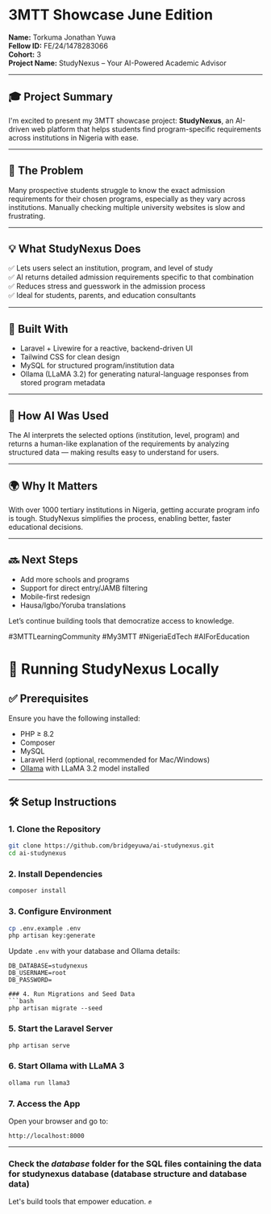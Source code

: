 
# 3MTT Showcase June Edition

**Name:** Torkuma Jonathan Yuwa  
**Fellow ID:** FE/24/1478283066  
**Cohort:** 3  
**Project Name:** StudyNexus – Your AI-Powered Academic Advisor

---

## 🎓 Project Summary

I'm excited to present my 3MTT showcase project: **StudyNexus**, an AI-driven web platform that helps students find program-specific requirements across institutions in Nigeria with ease.

---

## 🧩 The Problem

Many prospective students struggle to know the exact admission requirements for their chosen programs, especially as they vary across institutions. Manually checking multiple university websites is slow and frustrating.

---

## 💡 What StudyNexus Does

✅ Lets users select an institution, program, and level of study  
✅ AI returns detailed admission requirements specific to that combination  
✅ Reduces stress and guesswork in the admission process  
✅ Ideal for students, parents, and education consultants  

---

## 🔧 Built With

- Laravel + Livewire for a reactive, backend-driven UI  
- Tailwind CSS for clean design  
- MySQL for structured program/institution data  
- Ollama (LLaMA 3.2) for generating natural-language responses from stored program metadata  

---

## 🧠 How AI Was Used

The AI interprets the selected options (institution, level, program) and returns a human-like explanation of the requirements by analyzing structured data — making results easy to understand for users.

---

## 🌍 Why It Matters

With over 1000 tertiary institutions in Nigeria, getting accurate program info is tough. StudyNexus simplifies the process, enabling better, faster educational decisions.

---

## 🔜 Next Steps

- Add more schools and programs  
- Support for direct entry/JAMB filtering  
- Mobile-first redesign  
- Hausa/Igbo/Yoruba translations  

Let’s continue building tools that democratize access to knowledge.  

#3MTTLearningCommunity #My3MTT #NigeriaEdTech #AIForEducation




# 🚀 Running StudyNexus Locally

## ✅ Prerequisites

Ensure you have the following installed:

- PHP ≥ 8.2  
- Composer  
- MySQL  
- Laravel Herd (optional, recommended for Mac/Windows)  
- [Ollama](https://ollama.com) with LLaMA 3.2 model installed  

---

## 🛠️ Setup Instructions

### 1. Clone the Repository
```bash
git clone https://github.com/bridgeyuwa/ai-studynexus.git
cd ai-studynexus
```

### 2. Install Dependencies
```bash
composer install
```

### 3. Configure Environment
```bash
cp .env.example .env
php artisan key:generate
```

Update `.env` with your database and Ollama details:
```
DB_DATABASE=studynexus
DB_USERNAME=root
DB_PASSWORD=

### 4. Run Migrations and Seed Data
```bash
php artisan migrate --seed
```


### 5. Start the Laravel Server
```bash
php artisan serve
```

### 6. Start Ollama with LLaMA 3
```bash
ollama run llama3
```

### 7. Access the App
Open your browser and go to:
```
http://localhost:8000
```

---
### Check the *database* folder for the SQL files containing the data for studynexus database (database structure and database data)


Let's build tools that empower education. ✊

